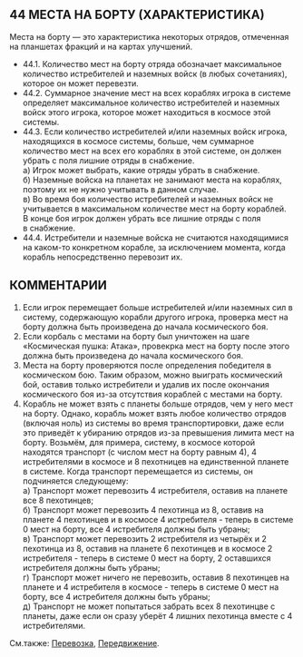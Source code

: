 44 МЕСТА НА БОРТУ (ХАРАКТЕРИСТИКА)
---

Места на борту — это характеристика некоторых отрядов, отмеченная на планшетах фракций и на картах улучшений.
* 44.1. Количество мест на борту отряда обозначает максимальное количество истребителей и наземных войск (в любых сочетаниях), которое он может перевезти.
* 44.2. Суммарное значение мест на всех кораблях игрока в системе определяет максимальное количество истребителей и наземных войск этого игрока, которое может находиться в космосе этой системы.
* 44.3. Если количество истребителей и/или наземных войск игрока, находящихся в космосе системы, больше, чем суммарное количество мест на всех его кораблях в этой системе, он должен убрать с поля лишние отряды в снабжение.  
  а) Игрок может выбрать, какие отряды убрать в снабжение.  
  б) Наземные войска на планетах не занимают места на кораблях, поэтому их не нужно учитывать в данном случае.  
  в) Во время боя количество истребителей и наземных войск не учитывается в максимальном количестве мест на борту кораблей. В конце боя игрок должен убрать все лишние отряды с поля в снабжение.  
* 44.4. Истребители и наземные войска не считаются находящимися на каком-то конкретном корабле, за исключением момента, когда корабль непосредственно перевозит их.

КОММЕНТАРИИ
---
1) Если игрок перемещает больше истребителей и/или наземных сил в систему, содержающую корабли другого игрока, проверка мест на борту должна быть произведена до начала космического боя.
2) Если корбаль с местами на борту был уничтожен на шаге «Космическая пушка: Атака», провекрка мест на борту после этого должна быть произведена до начала космического боя.
3) Места на борту проверяются после определения победителя в космическом бою. Таким образом, можно выиграть космический бой, оставив только истребители и удалив их после окончания космического боя из-за отсутствия кораблей с местами на борту.
4) Корабль не может взять с планеты больше отрядов, чем у него мест на борту. Однако, корабль может взять любое количество отрядов (включая ноль) из системы во время транспортировки, даже если это приведёт к убиранию отрядов из-за превышения лимита мест на борту. Возьмём, для примера, систему, в космосе которой находятся транспорт (с числом мест на борту равным 4), 4 истребителями в космосе и 8 пехотницев на единственной планете в системе. Когда транспорт перемещается из системы, он подчиняется следующему:  
  а) Транспорт может перевозить 4 истребителя, оставив на планете все 8 пехотинцев;  
  б) Транспорт может перевозить 4 пехотинца из 8, оставив на планете 4 пехотинцев и в космосе 4 истребителя - теперь в системе 0 мест на борту, все 4 истребителя должны быть убраны;  
  в) Транспорт может перевозить 2 истребителя из четырёх и 2 пехотинца из 8, оставив на планете 6 пехотинцев и в космосе 2 истребителя - теперь в системе 0 мест на борту, 2 оставшихся истребителя должны быть убраны;  
  г) Транспорт может ничего не перевозить, оставив 8 пехотинцев на планете и 4 истребителя в космосе - теперь в системе 0 мест на борту, все 4 истребителя должны быть убраны;  
  д) Транспорт не может попытаться забрать всех 8 пехотинцве с планеты, даже если он сразу уберёт 4 лишних пехотинца вместе с 4 истребителями.  

См.также: [Перевозка](transport.md), [Передвижение](movement.md).
